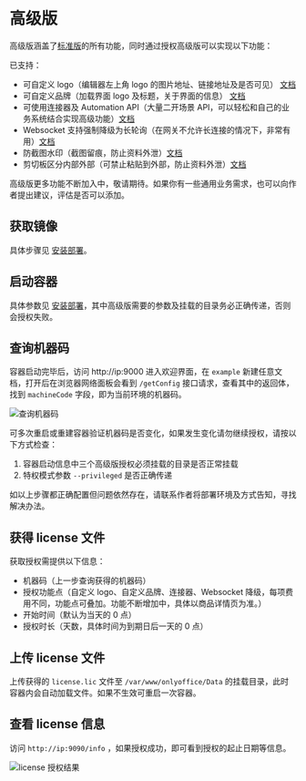 # 高级版

高级版涵盖了[标准版](./free.md)的所有功能，同时通过授权高级版可以实现以下功能：

已支持：

- 可自定义 logo（编辑器左上角 logo 的图片地址、链接地址及是否可见） [文档](../feature/customization.md)
- 可自定义品牌（加载界面 logo 及标题，关于界面的信息） [文档](../feature/customization.md)    
- 可使用连接器及 Automation API（大量二开场景 API，可以轻松和自己的业务系统结合实现高级功能）[文档](../feature/connector.md)
- Websocket 支持强制降级为长轮询（在网关不允许长连接的情况下，非常有用）[文档](../feature/longpoll.md)
- 防截图水印（截图留痕，防止资料外泄）[文档](../feature/watermark.md)  
- 剪切板区分内部外部（可禁止粘贴到外部，防止资料外泄）[文档](../feature/copyout.md) 

高级版更多功能不断加入中，敬请期待。如果你有一些通用业务需求，也可以向作者提出建议，评估是否可以添加。

## 获取镜像

具体步骤见 [安装部署](../install/docker.md)。

## 启动容器

具体参数见 [安装部署](../install/docker.md)，其中高级版需要的参数及挂载的目录务必正确传递，否则会授权失败。

## 查询机器码

容器启动完毕后，访问 http://ip:9000 进入欢迎界面，在 `example` 新建任意文档，打开后在浏览器网络面板会看到 `/getConfig` 接口请求，查看其中的返回体，找到 `machineCode` 字段，即为当前环境的机器码。

![查询机器码](/images/machineCode.png)

可多次重启或重建容器验证机器码是否变化，如果发生变化请勿继续授权，请按以下方式检查：

1. 容器启动信息中三个高级版授权必须挂载的目录是否正常挂载
2. 特权模式参数 `--privileged` 是否正确传递

如以上步骤都正确配置但问题依然存在，请联系作者将部署环境及方式告知，寻找解决办法。

## 获得 license 文件

获取授权需提供以下信息：

- 机器码（上一步查询获得的机器码）
- 授权功能点（自定义 logo、自定义品牌、连接器、Websocket 降级，每项费用不同，功能点可叠加。功能不断增加中，具体以商品详情页为准。）
- 开始时间（默认为当天的 0 点）
- 授权时长（天数，具体时间为到期日后一天的 0 点）

## 上传 license 文件

上传获得的 `license.lic` 文件至 `/var/www/onlyoffice/Data` 的挂载目录，此时容器内会自动加载文件。如果不生效可重启一次容器。

## 查看 license 信息

访问 `http://ip:9090/info` ，如果授权成功，即可看到授权的起止日期等信息。

![license 授权结果](/images/license.png)
